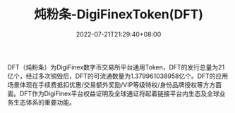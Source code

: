 ﻿---
weight: 
title: "炖粉条-DigiFinexToken(DFT)"
description: "DFT（炖粉条）为DigiFinex数字币交易所平台通用Token，DFT的发行总量为21亿个，经过多次销毁后，DFT的可流通数量为379961038958亿个"
date: 2022-07-21T21:29:40+08:00
lastmod: 2022-07-21T10:55:40+08:00
draft: false
authors: ["Cindy"]
featuredImage: "dunfentiao-digifinextokendft.jpg"
link: "https://www.digifinex.com/"
tags: ["数字代币","炖粉条-DigiFinexToken(DFT)"]
categories: ["navigation"]
navigation: ["数字代币"]
lightgallery: true
toc: true
pinned: false
recommend: false
recommend1: false
---
DFT（炖粉条）为DigiFinex数字币交易所平台通用Token，DFT的发行总量为21亿个，经过多次销毁后，DFT的可流通数量为1.379961038958亿个。DFT的应用场景体现在手续费抵扣优惠/交易额外奖励/VIP等级特权/身份品牌授权等方方面面。DFT作为DigiFinex平台权益证明及全球通证将起着链接平台内生态及全球业务生态体系的重要功能。
